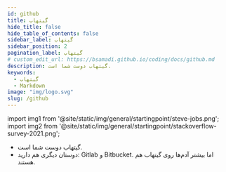 ```yaml
---
id: github
title: گیتهاب
hide_title: false
hide_table_of_contents: false
sidebar_label: گیتهاب
sidebar_position: 2
pagination_label: گیتهاب
# custom_edit_url: https://bsamadi.github.io/coding/docs/github.md
description: گیتهاب دوست شما است.
keywords:
  - گیتهاب
  - Markdown
image: "img/logo.svg"
slug: /github
---
```


import img1 from '@site/static/img/general/startingpoint/steve-jobs.png';
import img2 from '@site/static/img/general/startingpoint/stackoverflow-survey-2021.png';

- گیتهاب دوست شما است. 
- دوستان دیگری هم دارید: Gitlab و Bitbucket. اما بیشتر آدم‌ها روی گیتهاب هم هستند.
